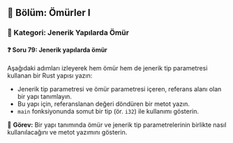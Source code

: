## 📘 Bölüm: Ömürler I  
### 🔹 Kategori: Jenerik Yapılarda Ömür  
#### ❓ Soru 79: Jenerik yapılarda ömür

Aşağıdaki adımları izleyerek hem ömür hem de jenerik tip parametresi kullanan bir Rust yapısı yazın:

- Jenerik tip parametresi ve ömür parametresi içeren, referans alanı olan bir yapı tanımlayın.
- Bu yapı için, referanslanan değeri döndüren bir metot yazın.
- `main` fonksiyonunda somut bir tip (ör. `i32`) ile kullanımı gösterin.

🔧 **Görev:** Bir yapı tanımında ömür ve jenerik tip parametrelerinin birlikte nasıl kullanılacağını ve metot yazımını gösterin.
